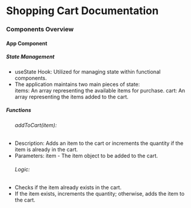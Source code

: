 <h1>Shopping Cart Documentation</h1>

<h3>Components Overview</h3>
<h4>App Component</h4>

<h5>State Management</h5>
<ul>
  <li>useState Hook: Utilized for managing state within functional components.</li>
  <li>The application maintains two main pieces of state:</li>
  items: An array representing the available items for purchase.
  cart: An array representing the items added to the cart.
</ul>
<h5>Functions</h5>
<ul>
  <h6>addToCart(item):</h6>
  <li>Description: Adds an item to the cart or increments the quantity if the item is already in the cart.</li>
  <li>Parameters: item - The item object to be added to the cart.</li>
  <h6>Logic:</h6>
  <li>Checks if the item already exists in the cart.</li>
  <li>If the item exists, increments the quantity; otherwise, adds the item to the cart.</li>
</ul>


